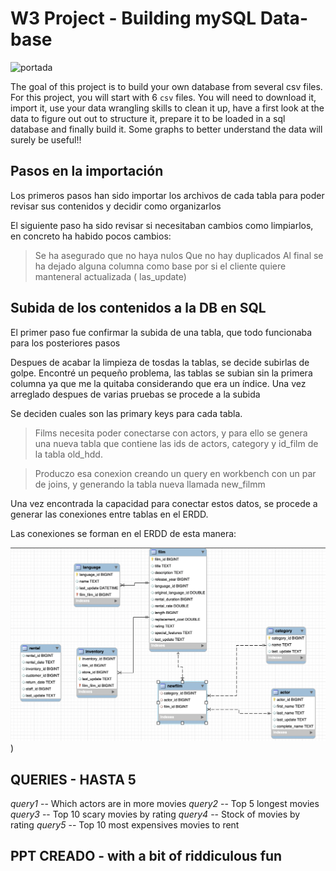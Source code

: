 # W3 Project - Building mySQL Data-base 

![portada](https://i0.wp.com/itsoftware.com.co/content/wp-content/uploads/2018/03/que-es-y-para-que-sirve-mysql-1.jpg)


The goal of this project is to build your own database from several csv files. For this project, you will start with 6 `csv` files. You will need to download it, import it, use your data wrangling skills to clean it up, have a first look at the data to figure out out to structure it, prepare it to be loaded in a sql database and finally build it. Some graphs to better understand the data will surely be useful!!

## Pasos en la importación

Los primeros pasos han sido importar los archivos de cada tabla para poder revisar sus contenidos y decidir como organizarlos

El siguiente paso ha sido revisar si necesitaban cambios como limpiarlos, en concreto ha habido pocos cambios:

   > Se ha asegurado que no haya nulos
   > Que no hay duplicados
   > Al final se ha dejado alguna columna como base por si el cliente quiere manteneral actualizada ( las_update)


## Subida de los contenidos a la DB en SQL

El primer paso fue confirmar la subida de una tabla, que todo funcionaba para los posteriores pasos

Despues de acabar la limpieza de tosdas la tablas, se decide subirlas de golpe.
Encontré un pequeño problema, las tablas se subian sin la primera columna ya que me la quitaba considerando que era un índice.
Una vez arreglado despues de varias pruebas se procede a la subida

Se deciden cuales son las primary keys para cada tabla.

 > Films necesita poder conectarse con actors, y para ello se genera una nueva tabla que contiene las ids de actors, category y id_film de la tabla old_hdd.

 > Produczo esa conexion creando un query en workbench con un par de joins, y generando la tabla nueva llamada new_filmm

 Una vez encontrada la capacidad para conectar estos datos, se procede a generar las conexiones entre tablas en el ERDD.

Las conexiones se forman en el ERDD de esta manera:

![ERDD schema](Captura%20de%20Pantalla%202022-08-27%20a%20las%2017.02.12.png))


## QUERIES  - HASTA 5

*query1* -- Which actors are in more movies
*query2* -- Top 5 longest movies
*query3* -- Top 10 scary movies by rating
*query4* -- Stock of movies by rating 
*query5* -- Top 10 most expensives movies to rent


## PPT CREADO - with a bit of riddiculous fun

